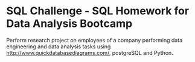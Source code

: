 # SQL Challenge - SQL Homework for Data Analysis Bootcamp
Perform research project on employees of a company performing data engineering and data analysis tasks using http://www.quickdatabasediagrams.com/, postgreSQL and Python.
